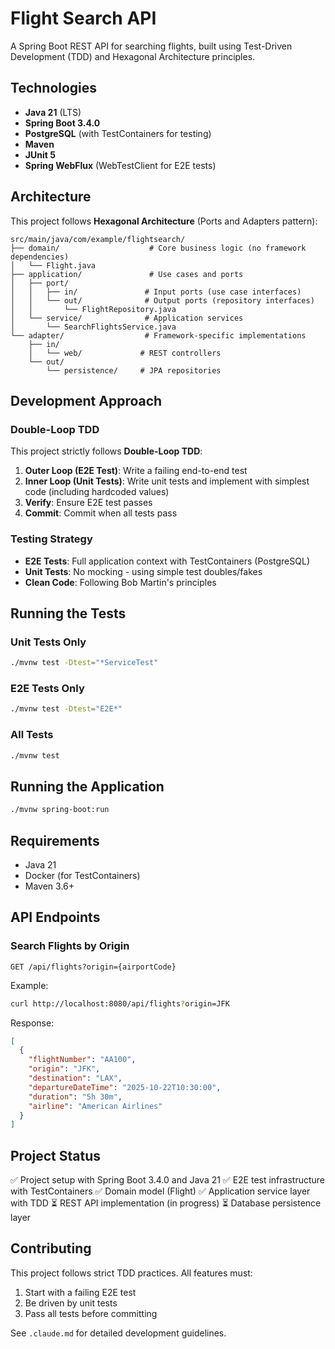 # Flight Search API

A Spring Boot REST API for searching flights, built using Test-Driven Development (TDD) and Hexagonal Architecture principles.

## Technologies

- **Java 21** (LTS)
- **Spring Boot 3.4.0**
- **PostgreSQL** (with TestContainers for testing)
- **Maven**
- **JUnit 5**
- **Spring WebFlux** (WebTestClient for E2E tests)

## Architecture

This project follows **Hexagonal Architecture** (Ports and Adapters pattern):

```
src/main/java/com/example/flightsearch/
├── domain/                    # Core business logic (no framework dependencies)
│   └── Flight.java
├── application/               # Use cases and ports
│   ├── port/
│   │   ├── in/               # Input ports (use case interfaces)
│   │   └── out/              # Output ports (repository interfaces)
│   │       └── FlightRepository.java
│   └── service/              # Application services
│       └── SearchFlightsService.java
└── adapter/                  # Framework-specific implementations
    ├── in/
    │   └── web/             # REST controllers
    └── out/
        └── persistence/     # JPA repositories
```

## Development Approach

### Double-Loop TDD

This project strictly follows **Double-Loop TDD**:

1. **Outer Loop (E2E Test)**: Write a failing end-to-end test
2. **Inner Loop (Unit Tests)**: Write unit tests and implement with simplest code (including hardcoded values)
3. **Verify**: Ensure E2E test passes
4. **Commit**: Commit when all tests pass

### Testing Strategy

- **E2E Tests**: Full application context with TestContainers (PostgreSQL)
- **Unit Tests**: No mocking - using simple test doubles/fakes
- **Clean Code**: Following Bob Martin's principles

## Running the Tests

### Unit Tests Only
```bash
./mvnw test -Dtest="*ServiceTest"
```

### E2E Tests Only
```bash
./mvnw test -Dtest="E2E*"
```

### All Tests
```bash
./mvnw test
```

## Running the Application

```bash
./mvnw spring-boot:run
```

## Requirements

- Java 21
- Docker (for TestContainers)
- Maven 3.6+

## API Endpoints

### Search Flights by Origin
```
GET /api/flights?origin={airportCode}
```

Example:
```bash
curl http://localhost:8080/api/flights?origin=JFK
```

Response:
```json
[
  {
    "flightNumber": "AA100",
    "origin": "JFK",
    "destination": "LAX",
    "departureDateTime": "2025-10-22T10:30:00",
    "duration": "5h 30m",
    "airline": "American Airlines"
  }
]
```

## Project Status

✅ Project setup with Spring Boot 3.4.0 and Java 21
✅ E2E test infrastructure with TestContainers
✅ Domain model (Flight)
✅ Application service layer with TDD
⏳ REST API implementation (in progress)
⏳ Database persistence layer

## Contributing

This project follows strict TDD practices. All features must:
1. Start with a failing E2E test
2. Be driven by unit tests
3. Pass all tests before committing

See `.claude.md` for detailed development guidelines.
